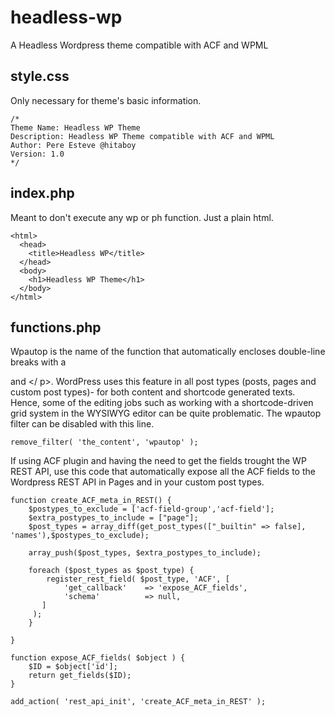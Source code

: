 # headless-wp
A Headless Wordpress theme compatible with ACF and WPML

## style.css
Only necessary for theme's basic information.
```
/*
Theme Name: Headless WP Theme
Description: Headless WP Theme compatible with ACF and WPML
Author: Pere Esteve @hitaboy
Version: 1.0
*/
```

## index.php
Meant to don't execute any wp or ph function. Just a plain html.
```
<html>
  <head>
    <title>Headless WP</title>
  </head>
  <body>
    <h1>Headless WP Theme</h1>
  </body>
</html>

```
## functions.php
Wpautop is the name of the function that automatically encloses double-line breaks with a <p> and </ p>. WordPress uses this feature in all post types (posts, pages and custom post types)- for both content and shortcode generated texts. Hence, some of the editing jobs such as working with a shortcode-driven grid system in the WYSIWYG editor can be quite problematic.
The wpautop filter can be disabled with this line.
```
remove_filter( 'the_content', 'wpautop' );
```

If using ACF plugin and having the need to get the fields trought the WP REST API, use this code that automatically expose all the ACF fields to the Wordpress REST API in Pages and in your custom post types.
```
function create_ACF_meta_in_REST() {
    $postypes_to_exclude = ['acf-field-group','acf-field'];
    $extra_postypes_to_include = ["page"];
    $post_types = array_diff(get_post_types(["_builtin" => false], 'names'),$postypes_to_exclude);

    array_push($post_types, $extra_postypes_to_include);

    foreach ($post_types as $post_type) {
        register_rest_field( $post_type, 'ACF', [
            'get_callback'    => 'expose_ACF_fields',
            'schema'          => null,
       ]
     );
    }

}

function expose_ACF_fields( $object ) {
    $ID = $object['id'];
    return get_fields($ID);
}

add_action( 'rest_api_init', 'create_ACF_meta_in_REST' );
```

